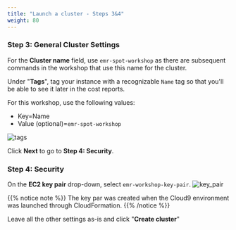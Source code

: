 ```yaml
---
title: "Launch a cluster - Steps 3&4"
weight: 80
---
```


### Step 3: General Cluster Settings

For the **Cluster name** field, use `emr-spot-workshop` as there are subsequent commands in the workshop that use this name for the cluster.

Under "**Tags**", tag your instance with a recognizable `Name` tag so that you'll be able to see it later in the cost reports. 

For this workshop, use the following values:  
* Key=Name  
* Value (optional)=`emr-spot-workshop`

![tags](/images/running-emr-spark-apps-on-spot/emrtags.png)

Click **Next** to go to **Step 4: Security**. 

### Step 4: Security

On the **EC2 key pair** drop-down, select `emr-workshop-key-pair`.
![key_pair](/images/running-emr-spark-apps-on-spot/keypair.png)

 {{% notice note %}} 
 The key par was created when the Cloud9 environment was launched through CloudFormation.
 {{% /notice %}}

Leave all the other settings as-is and click "**Create cluster**"